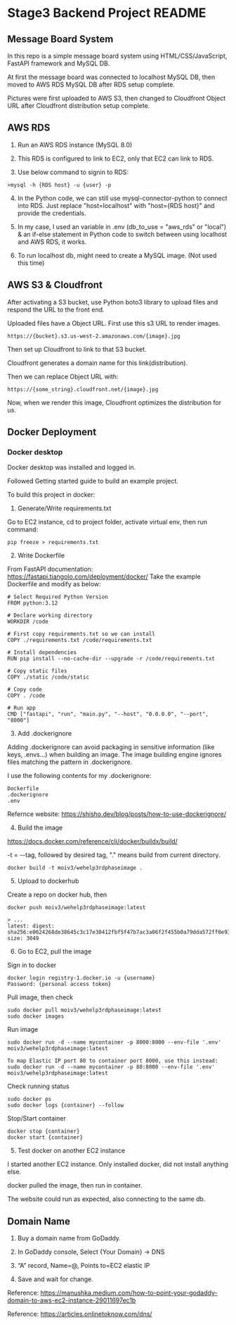 # Stage3 Backend Project README

## Message Board System

In this repo is a simple message board system using HTML/CSS/JavaScript, FastAPI framework and MySQL DB.

At first the message board was connected to localhost MySQL DB, then moved to AWS RDS MySQL DB after RDS setup complete.

Pictures were first uploaded to AWS S3, then changed to Cloudfront Object URL after Cloudfront distribution setup complete.

## AWS RDS

1. Run an AWS RDS instance (MySQL 8.0)

2. This RDS is configured to link to EC2, only that EC2 can link to RDS.

3. Use below command to signin to RDS:
```
>mysql -h {RDS host} -u {user} -p
```

4. In the Python code, we can still use mysql-connector-python to connect into RDS. Just replace "host=localhost" with "host={RDS host}" and provide the credentials.

5. In my case, I used an variable in .env (db_to_use = "aws_rds" or "local") & an if-else statement in Python code to switch between using localhost and AWS RDS, it works.

6. To run localhost db, might need to create a MySQL image. (Not used this time)

## AWS S3 & Cloudfront

After activating a S3 bucket, use Python boto3 library to upload files and respond the URL to the front end.

Uploaded files have a Object URL. First use this s3 URL to render images.

```
https://{bucket}.s3.us-west-2.amazonaws.com/{image}.jpg 
```

Then set up Cloudfront to link to that S3 bucket.

Cloudfront generates a domain name for this link(distribution).

Then we can replace Object URL with:
```
https://{some_string}.cloudfront.net/{image}.jpg
```
Now, when we render this image, Cloudfront optimizes the distribution for us.

## Docker Deployment

### Docker desktop

Docker desktop was installed and logged in.

Followed Getting started guide to build an example project.

To build this project in docker:

1. Generate/Write requirements.txt

Go to EC2 instance, cd to project folder, activate virtual env, then run command:

```pip freeze > requirements.txt```

2. Write Dockerfile

From FastAPI documentation: https://fastapi.tiangolo.com/deployment/docker/ Take the example Dockerfile and modify as below:

```
# Select Required Python Version
FROM python:3.12

# Declare working directory
WORKDIR /code

# First copy requirements.txt so we can install
COPY ./requirements.txt /code/requirements.txt

# Install dependencies
RUN pip install --no-cache-dir --upgrade -r /code/requirements.txt

# Copy static files
COPY ./static /code/static

# Copy code
COPY . /code

# Run app
CMD ["fastapi", "run", "main.py", "--host", "0.0.0.0", "--port", "8000"]
```

3. Add .dockerignore

Adding .dockerignore can avoid packaging in sensitive information (like keys, .envs...) when building an image.
The image building engine ignores files matching the pattern in .dockerignore.

I use the following contents for my .dockerignore:

```
Dockerfile
.dockerignore
.env
```

Refernce website: https://shisho.dev/blog/posts/how-to-use-dockerignore/

4. Build the image

https://docs.docker.com/reference/cli/docker/buildx/build/

-t = --tag, followed by desired tag, "." means build from current directory.

```
docker build -t moiv3/wehelp3rdphaseimage .
```

5. Upload to dockerhub

Create a repo on docker hub, then

```
docker push moiv3/wehelp3rdphaseimage:latest

> ...
latest: digest: sha256:e0624268de38645c3c17e30412fbf5f47b7ac3a06f2f455b0a79dda572ff0e93 size: 3049
```

6. Go to EC2, pull the image

Sign in to docker
```
docker login registry-1.docker.io -u {username}
Password: {personal access token}
```

Pull image, then check
```
sudo docker pull moiv3/wehelp3rdphaseimage:latest
sudo docker images
```

Run image
```
sudo docker run -d --name mycontainer -p 8000:8000 --env-file '.env' moiv3/wehelp3rdphaseimage:latest

To map Elastic IP port 80 to container port 8000, use this instead:
sudo docker run -d --name mycontainer -p 80:8000 --env-file '.env' moiv3/wehelp3rdphaseimage:latest
```

Check running status
```
sudo docker ps
sudo docker logs {container} --follow
```

Stop/Start container
```
docker stop {container}
docker start {container}
```

5. Test docker on another EC2 instance

I started another EC2 instance. Only installed docker, did not install anything else.

docker pulled the image, then run in container. 

The website could run as expected, also connecting to the same db.

## Domain Name

1. Buy a domain name from GoDaddy.

2. In GoDaddy console, Select {Your Domain} -> DNS

3. “A” record, Name=@, Points to=EC2 elastic IP

4. Save and wait for change.

Reference: https://manushka.medium.com/how-to-point-your-godaddy-domain-to-aws-ec2-instance-29011697ec1b

Reference: https://articles.onlinetoknow.com/dns/